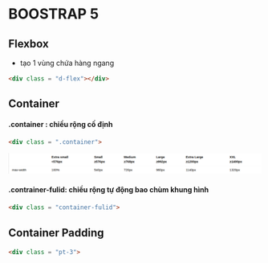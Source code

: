 # BOOSTRAP 5

## Flexbox
* tạo 1 vùng chứa hàng ngang
```html
<div class = "d-flex"></div>
```

## Container
####  .container : chiều rộng cố định
```html 
<div class = ".container">
```
![alt](./images/Screenshot%20from%202023-03-17%2009-25-11.png)
    					
#### .contrainer-fulid: chiều rộng tự động bao chùm khung hình
```html
<div class = "container-fulid">
```

## Container Padding
```html
<div class = "pt-3">
```
